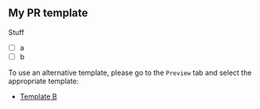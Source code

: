## My PR template

Stuff

- [ ] a
- [ ] b

To use an alternative template, please go to the `Preview` tab and select the appropriate template:

* [Template B](?expand=1&template=pull_request_template_b.md)
